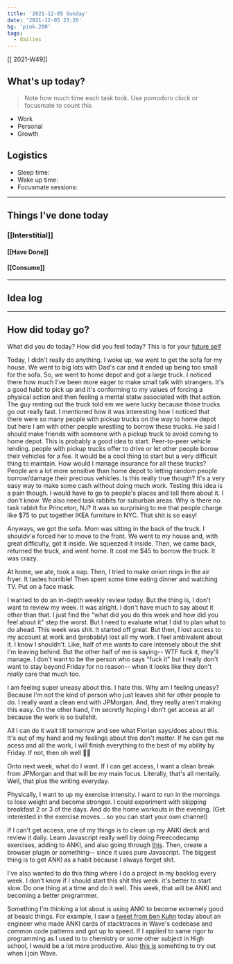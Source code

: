 ```yaml
---
title: '2021-12-05 Sunday'
date: '2021-12-05 23:26'
bg: 'pink.200' 
tags:
  - dailies
---
```


[[ 2021-W49]]
## What's up today?
> Note how much time each task took. Use pomodoro clock or focusmate to count this
- Work
- Personal
- Growth

## Logistics
- Sleep time:
- Wake up time:
- Focusmate sessions: 

___________________________
## Things I've done today

### [[Interstitial]]

#### [[Have Done]]

#### [[Consume]]

___________________________

## Idea log

___________________________
## How did today go?
What did you do today? How did you feel today? This is for your [future self](https://sive.rs/dj)

Today, I didn't really do anything. I woke up, we went to get the sofa for my house. We went to big lots with Dad's car and it ended up being too small for the sofa. So, we went to home depot and got a large truck. I noticed there how much I've been more eager to make small talk with strangers. It's a good habit to pick up and it's conforming to my values of forcing a physical action and then feeling a mental statw associated with that action. The guy renting out the truck told em we were lucky because those trucks go out really fast. I mentioned how it was interesting how I noticed that there were so many people with pickup trucks on the way to home depot but here I am with other people wrestling to borrow these trucks. He said I should make friends with someone with a pickup truck to avoid coming to home depot. This is probably a good idea to start. Peer-to-peer vehicle lending. people with pickup trucks offer to drive or let other people borow their vehicles for a fee. It would be a cool thing to start but a very difficult thing to maintain. How would I manage insurance for all these trucks? People are a lot more sensitive than home depot to letting random people borrow/damage their precious vehicles. Is this really true though? It's a very easy way to make some cash without doing much work. Testing this idea is a pain though. I would have to go to people's places and tell them about it. I don't know. We also need task rabbits for suburban areas. Why is there no task rabbit for Princeton, NJ? It was so surprising to me that people charge like $75 to put together IKEA furniture in NYC. That shit is so easy!

Anyways, we got the sofa. Mom was sitting in the back of the truck. I shouldv'e forced her to move to the front. We went to my house and, with great difficulty, got it inside. We squeezed it inside. Then, we came back, returned the truck, and went home. It cost me $45 to borrow the truck. It was crazy.

At home, we ate, took a nap. Then, I tried to make onion rings in the air fryer. It tastes horrible! Then spent some time eating dinner and watching TV. Put on a face mask.

I wanted to do an in-depth weekly review today. But the thing is, I don't want to review my week. It was alright. I don't have much to say about it other than that. I just find the "what did you do this week and how did you feel about it" step the worst. But I need to evaluate what I did to plan what to do ahead. This week was shit. It started off great. But then, I lost access to my account at work and (probably) lost all my work. I feel ambivalent about it. I know I shouldn't. Like, half of me wants to care intensely about the shit I'm leaving behind. But the other half of me is saying-- WTF fuck it, they'll manage. I don't want to be the person who says "fuck it" but I really don't want to stay beyond Friday for no reason-- when it looks like they don't *really* care that much too. 

I am feeling super uneasy about this. I hate this. Why am I feeling uneasy? Because I'm not the kind of person who just leaves shit for other people to do. I really want a clean end with JPMorgan. And, they really aren't making this easy. On the other hand, I'm secretly hoping I don't get access at all because the work is so bullshit.

All I can do it wait till tomorrow and see what Florian says/does about this. It's out of my hand and my feelings about this don't matter. If he can get me acess and all the work, I will finish everything to the best of my ability by Friday. If not, then oh well 🤷‍♀️

Onto next week, what do I want. If I can get access, I want a clean break from JPMorgan and that will be my main focus. Literally, that's all mentally. Well, that plus the writing everyday. 

Physically, I want to up my exercise intensity. I want to run in the mornings to lose weight and become stronger. I could experiment with skipping breakfast 2 or 3 of the days. And do the home workouts in the evening. (Get interested in the exercise moves... so you can start your own channel)

If I can't get access, one of my things is to clean up my ANKI deck and review it daily. Learn Javascript really well by doing Freecodecamp exercises, adding to ANKI, and also going through [this](https://github.com/getify/You-Dont-Know-JS/blob/1st-ed/up%20&%20going/README.md#you-dont-know-js-up--going). Then, create a browser plugin or something-- since it uses pure Javascript. The biggest thing is to get ANKI as a habit because I always forget shit.

I've also wanted to do this thing where I do a project in my backlog every week. I don't know if I should start this shit this week. it's better to start slow. Do one thing at a time and do it well. This week, that will be ANKI and becoming a better programmer.

Something I'm thinking a lot about is using ANKI to become extremely good at beasic things. For example, I saw a [tweet from ben Kuhn](https://twitter.com/benskuhn/status/1467350464962433026) today about an engineer who made ANKI cards of stacktraces in Wave's codebase and common code patterns and got up to speed. If I applied to same rigor to programming as I used to to chemistry or some other subject in High school, I would be a lot more productive. Also [this is](https://twitter.com/tbenthompson/status/1467696320769138691) somehting to try out when I join Wave.

